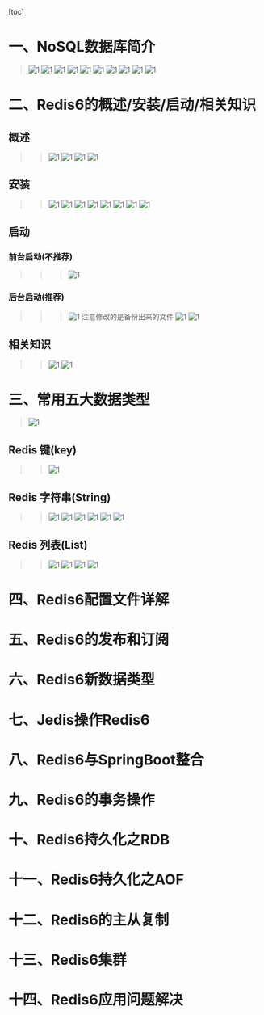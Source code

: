 [toc]

# 一、NoSQL数据库简介
>![1](pic/02.PNG)
>![1](pic/03.PNG)
>![1](pic/04.PNG)
>![1](pic/01.PNG)
>![1](pic/05.PNG)
>![1](pic/06.PNG)
>![1](pic/07.PNG)
>![1](pic/08.PNG)
>![1](pic/09.PNG)
>![1](pic/10.PNG)
# 二、Redis6的概述/安装/启动/相关知识
## 概述
>>![1](pic/11.PNG)
>>![1](pic/12.PNG)
>>![1](pic/13.PNG)
>>![1](pic/14.PNG)
## 安装
>>![1](pic/15.PNG)
>>![1](pic/16.PNG)
>>![1](pic/17.PNG)
>>![1](pic/18.PNG)
>>![1](pic/19.PNG)
>>![1](pic/20.PNG)
>>![1](pic/21.PNG)
>>![1](pic/22.PNG)
## 启动
### 前台启动(不推荐)
>>>![1](pic/23.PNG)
### 后台启动(推荐)
>>>![1](pic/24.PNG)
>>> 注意修改的是备份出来的文件
>>>![1](pic/25.PNG)
>>>![1](pic/26.PNG)
## 相关知识
>>![1](pic/27.PNG)
>>![1](pic/28.PNG)
# 三、常用五大数据类型
>![1](pic/29.PNG)
## Redis 键(key)
>>![1](pic/30.PNG)
## Redis 字符串(String)
>>![1](pic/31.PNG)
>>![1](pic/32.PNG)
>>![1](pic/33.PNG)
>>![1](pic/34.PNG)
>>![1](pic/35.PNG)
>>![1](pic/36.PNG)
## Redis 列表(List)
>>![1](pic/37.PNG)
>>![1](pic/38.PNG)
>>![1](pic/39.PNG)
>>![1](pic/40.PNG)
# 四、Redis6配置文件详解
# 五、Redis6的发布和订阅
# 六、Redis6新数据类型
# 七、Jedis操作Redis6
# 八、Redis6与SpringBoot整合
# 九、Redis6的事务操作
# 十、Redis6持久化之RDB
# 十一、Redis6持久化之AOF
# 十二、Redis6的主从复制
# 十三、Redis6集群
# 十四、Redis6应用问题解决